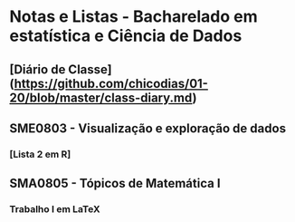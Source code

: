 # Notas e Listas - Bacharelado em estatística e Ciência de Dados

## [Diário de Classe] (<https://github.com/chicodias/01-20/blob/master/class-diary.md>)

## SME0803 - Visualização e exploração de dados

### [Lista 2 em R] 

## SMA0805 - Tópicos de Matemática I

### Trabalho I em LaTeX